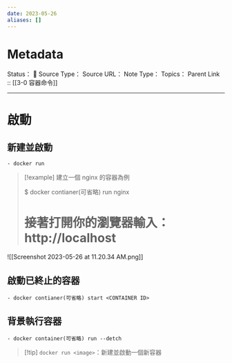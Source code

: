 ```yaml
---
date: 2023-05-26
aliases: []
---
```

# Metadata
Status： 🌱
Source Type：
Source URL：
Note Type：
Topics：
Parent Link :: [[3-0 容器命令]]


---



# 啟動

## 新建並啟動

	- docker run

> [!example] 建立一個 nginx 的容器為例 
> 
>	$ docker contianer(可省略) run nginx
>	# 接著打開你的瀏覽器輸入：http://localhost

![[Screenshot 2023-05-26 at 11.20.34 AM.png]]


## 啟動已終止的容器

	- docker contianer(可省略) start <CONTAINER ID>


## 背景執行容器
	- docker container(可省略) run --detch

>[!tip]     `docker run <image>`：新建並啟動一個新容器